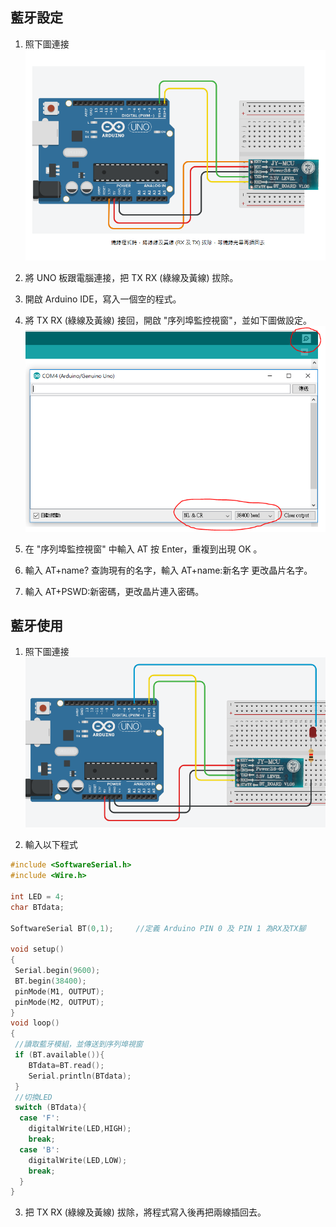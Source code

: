 ## 藍牙設定

1. 照下圖連接<br>
![1.png](1.png)

2. 將 UNO 板跟電腦連接，把 TX RX (綠線及黃線) 拔除。

3. 開啟 Arduino IDE，寫入一個空的程式。

4. 將 TX RX (綠線及黃線) 接回，開啟 "序列埠監控視窗"，並如下圖做設定。<br>
![1-1.png](1-1.png)

5. 在 "序列埠監控視窗" 中輸入 AT 按 Enter，重複到出現  OK 。

6. 輸入 AT+name? 查詢現有的名字，輸入 AT+name:新名字 更改晶片名字。

7. 輸入 AT+PSWD:新密碼，更改晶片連入密碼。

## 藍牙使用

1. 照下圖連接<br>
![2.png](2.png)

2. 輸入以下程式<br>

```C
#include <SoftwareSerial.h>
#include <Wire.h>

int LED = 4;
char BTdata;

SoftwareSerial BT(0,1);     //定義 Arduino PIN 0 及 PIN 1 為RX及TX腳

void setup()
{
 Serial.begin(9600);
 BT.begin(38400);
 pinMode(M1, OUTPUT);  
 pinMode(M2, OUTPUT);  
}
void loop()
{
 //讀取藍牙模組，並傳送到序列埠視窗
 if (BT.available()){
    BTdata=BT.read();
    Serial.println(BTdata);  
 }
 //切換LED
 switch (BTdata){ 
  case 'F':
    digitalWrite(LED,HIGH);
    break;
  case 'B':
    digitalWrite(LED,LOW);
    break;
  }
}
```

3. 把 TX RX (綠線及黃線) 拔除，將程式寫入後再把兩線插回去。

